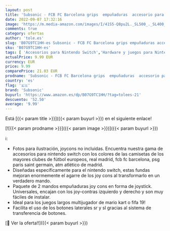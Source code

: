 ```yaml
---
layout: post
title: 'Subsonic - FCB FC Barcelona grips  empuñaduras  accesorio para mando JoyCons Nintendo Switch'
date: 2022-09-07 17:32:16
image: 'https://m.media-amazon.com/images/I/41S5-Q8pu2L._SL500_._SL400_.jpg'
comments: true
category: ofertas
author: 'tole.es'
slug: 'B07G9TC1HH-es Subsonic - FCB FC Barcelona grips empuñaduras accesorio...'
sku: 'B07G9TC1HH-es'
tags: [ 'Accesorios para Nintendo Switch','Hardware y juegos para Nintendo Switch','Mandos para Nintendo Switch','Videojuegos','nintendo','subsonic','🇪🇸', ]
actualPrice: 9.99 EUR
currency: EUR
price: 9.99
comparePrice: 21.03 EUR
prodname: 'Subsonic - FCB FC Barcelona grips  empuñaduras  accesorio para mando JoyCons Nintendo Switch'
country: 'es'
flag: '🇪🇸'
brand: 'Subsonic'
buyurl: 'https://www.amazon.es/dp/B07G9TC1HH/?tag=tolees-21'
descuento: '52.50'
average: '9.99'
---
```


Está [{{< param title >}}]({{< param buyurl >}}) en el siguiente enlace!

[![{{< param prodname >}}]({{< param image >}})]({{< param buyurl >}})

ℹ️:

- Fotos para ilustración, joycons no incluidas. Encuentra nuestra gama de accesorios para nintendo switch con los colores de las camisetas de los mayores clubes de fútbol europeos, real madrid, fcb fc barcelona, psg paris saint germain, atm atlético de madrid.
- Diseñadas específicamente para el nintendo switch, estas fundas mejoran enormemente el agarre de los joy cons al transformarlo en un verdadero mando.
- Paquete de 2 mandos empuñaduras joy cons en forma de joystick. Universales, encajan con los joy-contras izquierdo y derecho y son muy fáciles de instalar.
- Ideal para los juegos largos multijugador de mario kart o fifa 19!
- Facilita el uso de los botones laterales sr y sl gracias al sistema de transferencia de botones.

[🛒 Ver la oferta!!]({{< param buyurl >}})
